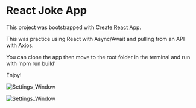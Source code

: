 # React Joke App

This project was bootstrapped with [Create React App](https://github.com/facebookincubator/create-react-app).

This was practice using React with Async/Await and pulling from an API with Axios.

You can clone the app then move to the root folder in the terminal and run with 'npm run build'

Enjoy!

![Settings_Window](https://res.cloudinary.com/angelrodriguez/image/upload/v1549674000/screen1.png)

![Settings_Window](https://res.cloudinary.com/angelrodriguez/image/upload/v1549674001/screen2.png)
